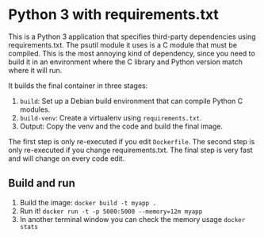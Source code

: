 # Python 3 with requirements.txt

This is a Python 3 application that specifies third-party dependencies using requirements.txt. The
psutil module it uses is a C module that must be compiled. This is the most annoying kind of
dependency, since you need to build it in an environment where the C library and Python version
match where it will run.

It builds the final container in three stages:

1. `build`: Set up a Debian build environment that can compile Python C modules.
2. `build-venv`: Create a virtualenv using `requirements.txt`.
3. Output: Copy the venv and the code and build the final image.

The first step is only re-executed if you edit `Dockerfile`. The second step is only re-executed
if you change requirements.txt. The final step is very fast and will change on every code edit.


## Build and run

1. Build the image: `docker build -t myapp .`
2. Run it! `docker run -t -p 5000:5000 --memory=12m myapp`
3. In another terminal window you can check the memory usage `docker stats`